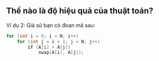 ## Thế nào là độ hiệu quả của thuật toán?
Ví dụ 2: Giả sử bạn có đoạn mã sau:
```c
for (int i = 0; i < N; i++)
	for (int j = i + 1; j < N; j++)
    	if (A[i] > A[j])
        	swap(A[i], A[j]);
```